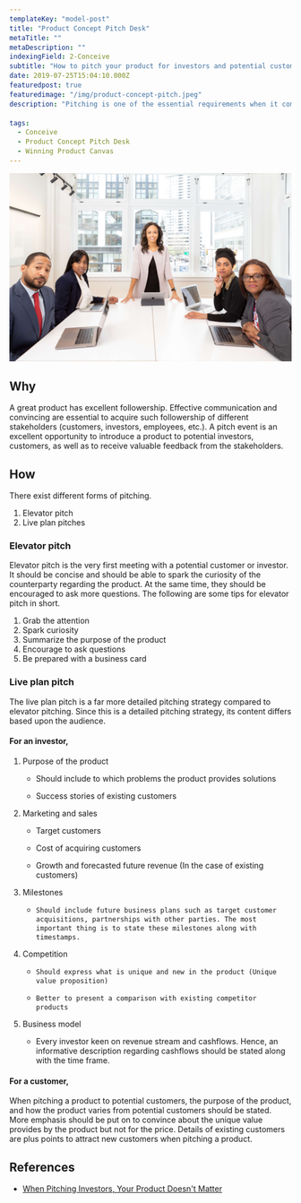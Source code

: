 ```yaml
---
templateKey: "model-post"
title: "Product Concept Pitch Desk"
metaTitle: ""
metaDescription: ""
indexingField: 2-Conceive
subtitle: "How to pitch your product for investors and potential customers"
date: 2019-07-25T15:04:10.000Z
featuredpost: true
featuredimage: "/img/product-concept-pitch.jpeg"
description: "Pitching is one of the essential requirements when it comes to acquiring customers and investors for products. Successful pitching leads to a prosperous business. Hence it is important to know the tips and tricks of successful pitching. Pitching strategies depend on the audience."

tags:
  - Conceive
  - Product Concept Pitch Desk
  - Winning Product Canvas
---
```


![flavor wheel](/img/product-concept-pitch.jpeg)

## Why

A great product has excellent followership. Effective communication and convincing are essential to acquire such followership of different stakeholders (customers, investors, employees, etc.). A pitch event is an excellent opportunity to introduce a product to potential investors, customers, as well as to receive valuable feedback from the stakeholders.

## How

There exist different forms of pitching.

1. Elevator pitch
2. Live plan pitches

### Elevator pitch

Elevator pitch is the very first meeting with a potential customer or investor. It should be concise and should be able to spark the curiosity of the counterparty regarding the product. At the same time, they should be encouraged to ask more questions.
The following are some tips for elevator pitch in short.

1. Grab the attention
2. Spark curiosity
3. Summarize the purpose of the product
4. Encourage to ask questions
5. Be prepared with a business card

### Live plan pitch

The live plan pitch is a far more detailed pitching strategy compared to elevator pitching. Since this is a detailed pitching strategy, its content differs based upon the audience.

#### For an investor,

1.  Purpose of the product

    - Should include to which problems the product provides solutions

    - Success stories of existing customers

2.  Marketing and sales

    - Target customers

    - Cost of acquiring customers

    - Growth and forecasted future revenue (In the case of existing customers)

3.  Milestones

    -     Should include future business plans such as target customer acquisitions, partnerships with other parties. The most important thing is to state these milestones along with timestamps.

4.  Competition

    -     Should express what is unique and new in the product (Unique value proposition)

    -     Better to present a comparison with existing competitor products

5.  Business model

    - Every investor keen on revenue stream and cashflows. Hence, an informative description regarding cashflows should be stated along with the time frame.

#### For a customer,

When pitching a product to potential customers, the purpose of the product, and how the product varies from potential customers should be stated. More emphasis should be put on to convince about the unique value provides by the product but not for the price. Details of existing customers are plus points to attract new customers when pitching a product.

## References

- [When Pitching Investors, Your Product Doesn't Matter](https://www.entrepreneur.com/article/322361)
